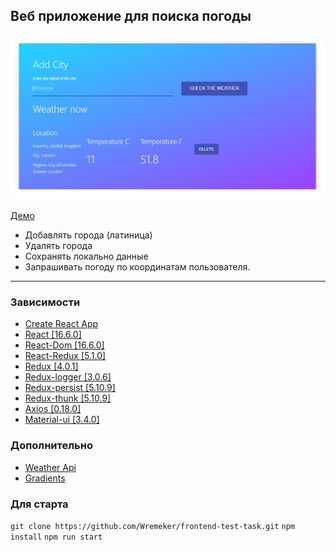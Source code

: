 ## Веб приложение для поиска погоды


![](https://github.com/Wremeker/frontend-test-task/blob/master/image.png)


[Демо](https://wremeker.github.io/weather-app/)



* Добавлять города (латиница)
* Удалять города
* Сохранять локально данные
* Запрашивать погоду по координатам пользователя.

------------------------------------------------

### Зависимости

* [Create React App](https://github.com/facebook/create-react-app)
* [React [16.6.0]](https://github.com/facebook/react)
* [React-Dom [16.6.0]](https://github.com/facebook/react)
* [React-Redux [5.1.0]](https://github.com/reduxjs/react-redux)
* [Redux [4.0.1]](https://github.com/reduxjs/redux)
* [Redux-logger [3.0.6]](https://github.com/LogRocket/redux-logger)
* [Redux-persist [5.10.9]](https://github.com/rt2zz/redux-persist)
* [Redux-thunk [5.10.9]](https://github.com/reduxjs/redux-thunk)
* [Axios [0.18.0]](https://github.com/axios/axios)
* [Material-ui [3.4.0]](https://github.com/mui-org/material-ui)



### Дополнительно

* [Weather Api](https://www.apixu.com/)
* [Gradients ](https://webgradients.com)

### Для старта

`git clone https://github.com/Wremeker/frontend-test-task.git`
`npm install`
`npm run start`



